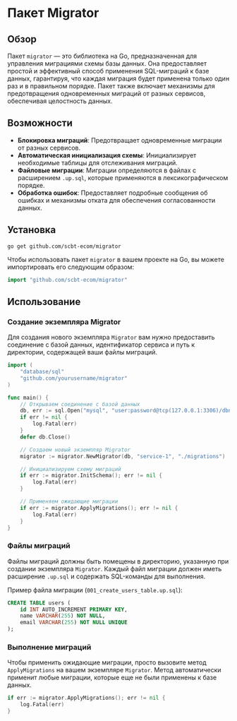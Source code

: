 # Пакет Migrator

## Обзор

Пакет `migrator` — это библиотека на Go, предназначенная для управления миграциями схемы базы данных. Она предоставляет простой и эффективный способ применения SQL-миграций к базе данных, гарантируя, что каждая миграция будет применена только один раз и в правильном порядке. Пакет также включает механизмы для предотвращения одновременных миграций от разных сервисов, обеспечивая целостность данных.

## Возможности

- **Блокировка миграций**: Предотвращает одновременные миграции от разных сервисов.
- **Автоматическая инициализация схемы**: Инициализирует необходимые таблицы для отслеживания миграций.
- **Файловые миграции**: Миграции определяются в файлах с расширением `.up.sql`, которые применяются в лексикографическом порядке.
- **Обработка ошибок**: Предоставляет подробные сообщения об ошибках и механизмы отката для обеспечения согласованности данных.

## Установка
```
go get github.com/scbt-ecom/migrator
```

Чтобы использовать пакет `migrator` в вашем проекте на Go, вы можете импортировать его следующим образом:

```go
import "github.com/scbt-ecom/migrator"
```

## Использование

### Создание экземпляра Migrator

Для создания нового экземпляра `Migrator` вам нужно предоставить соединение с базой данных, идентификатор сервиса и путь к директории, содержащей ваши файлы миграций.

```go
import (
    "database/sql"
    "github.com/yourusername/migrator"
)

func main() {
    // Открываем соединение с базой данных
    db, err := sql.Open("mysql", "user:password@tcp(127.0.0.1:3306)/dbname")
    if err != nil {
        log.Fatal(err)
    }
    defer db.Close()

    // Создаем новый экземпляр Migrator
    migrator := migrator.NewMigrator(db, "service-1", "./migrations")

    // Инициализируем схему миграций
    if err := migrator.InitSchema(); err != nil {
        log.Fatal(err)
    }

    // Применяем ожидающие миграции
    if err := migrator.ApplyMigrations(); err != nil {
        log.Fatal(err)
    }
}
```

### Файлы миграций

Файлы миграций должны быть помещены в директорию, указанную при создании экземпляра `Migrator`. Каждый файл миграции должен иметь расширение `.up.sql` и содержать SQL-команды для выполнения.

Пример файла миграции (`001_create_users_table.up.sql`):

```sql
CREATE TABLE users (
    id INT AUTO_INCREMENT PRIMARY KEY,
    name VARCHAR(255) NOT NULL,
    email VARCHAR(255) NOT NULL UNIQUE
);
```

### Выполнение миграций

Чтобы применить ожидающие миграции, просто вызовите метод `ApplyMigrations` на вашем экземпляре `Migrator`. Метод автоматически применит любые миграции, которые еще не были применены к базе данных.

```go
if err := migrator.ApplyMigrations(); err != nil {
    log.Fatal(err)
}
```

